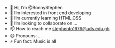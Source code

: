 - 👋 Hi, I’m @BonnyStephen
- 👀 I’m interested in front end developing
- 🌱 I’m currently learning HTML,CSS
- 💞️ I’m looking to collaborate on ...
- 📫 How to reach me stephento1976@uds.edu.gh
- 😄 Pronouns: ...
- ⚡ Fun fact: Music is all 

<!---
BonnyStephen/BonnyStephen is a ✨ special ✨ repository because its `README.md` (this file) appears on your GitHub profile.
You can click the Preview link to take a look at your changes.
--->
